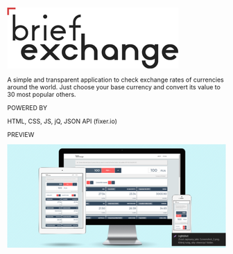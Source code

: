 ![](img/logo.png)

A simple and transparent application to check exchange rates of currencies around the world. Just choose your base currency and convert its value to 30 most popular others.

POWERED BY

HTML, CSS, JS, jQ, JSON API (fixer.io)

PREVIEW

![](img/preview.png)

